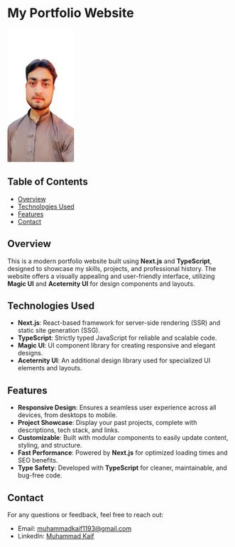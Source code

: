 # My Portfolio Website

<img src="public/me.png" alt="Muhammad Kaif Image" width="150" height="300" />

## Table of Contents

- [Overview](#overview)
- [Technologies Used](#technologies-used)
- [Features](#features)
- [Contact](#contact)

## Overview

This is a modern portfolio website built using **Next.js** and **TypeScript**, designed to showcase my skills, projects, and professional history. The website offers a visually appealing and user-friendly interface, utilizing **Magic UI** and **Aceternity UI** for design components and layouts.

## Technologies Used

- **Next.js**: React-based framework for server-side rendering (SSR) and static site generation (SSG).
- **TypeScript**: Strictly typed JavaScript for reliable and scalable code.
- **Magic UI**: UI component library for creating responsive and elegant designs.
- **Aceternity UI**: An additional design library used for specialized UI elements and layouts.

## Features

- **Responsive Design**: Ensures a seamless user experience across all devices, from desktops to mobile.
- **Project Showcase**: Display your past projects, complete with descriptions, tech stack, and links.
- **Customizable**: Built with modular components to easily update content, styling, and structure.
- **Fast Performance**: Powered by **Next.js** for optimized loading times and SEO benefits.
- **Type Safety**: Developed with **TypeScript** for cleaner, maintainable, and bug-free code.

## Contact

For any questions or feedback, feel free to reach out:

- Email: [muhammadkaif1193@gmail.com](mailto:muhammadkaif1193@gmail.com)
- LinkedIn: [Muhammad Kaif](https://www.linkedin.com/in/muhammad-kaif-059a53261)
